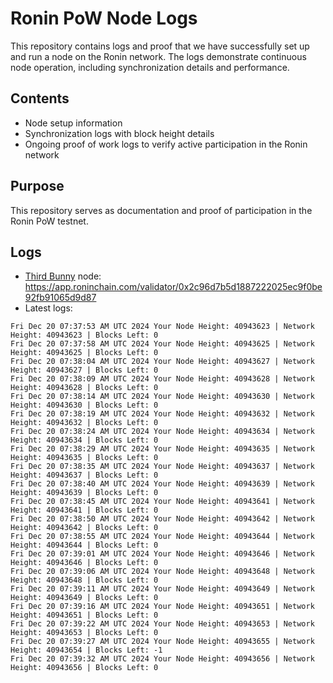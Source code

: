 # Ronin PoW Node Logs

This repository contains logs and proof that we have successfully set up and run a node on the Ronin network. The logs demonstrate continuous node operation, including synchronization details and performance.

## Contents

- Node setup information
- Synchronization logs with block height details
- Ongoing proof of work logs to verify active participation in the Ronin network

## Purpose

This repository serves as documentation and proof of participation in the Ronin PoW testnet.

## Logs

- [Third Bunny](https://thirdbunny.xyz/) node: https://app.roninchain.com/validator/0x2c96d7b5d1887222025ec9f0be92fb91065d9d87
- Latest logs:
```
Fri Dec 20 07:37:53 AM UTC 2024 Your Node Height: 40943623 | Network Height: 40943623 | Blocks Left: 0
Fri Dec 20 07:37:58 AM UTC 2024 Your Node Height: 40943625 | Network Height: 40943625 | Blocks Left: 0
Fri Dec 20 07:38:04 AM UTC 2024 Your Node Height: 40943627 | Network Height: 40943627 | Blocks Left: 0
Fri Dec 20 07:38:09 AM UTC 2024 Your Node Height: 40943628 | Network Height: 40943628 | Blocks Left: 0
Fri Dec 20 07:38:14 AM UTC 2024 Your Node Height: 40943630 | Network Height: 40943630 | Blocks Left: 0
Fri Dec 20 07:38:19 AM UTC 2024 Your Node Height: 40943632 | Network Height: 40943632 | Blocks Left: 0
Fri Dec 20 07:38:24 AM UTC 2024 Your Node Height: 40943634 | Network Height: 40943634 | Blocks Left: 0
Fri Dec 20 07:38:29 AM UTC 2024 Your Node Height: 40943635 | Network Height: 40943635 | Blocks Left: 0
Fri Dec 20 07:38:35 AM UTC 2024 Your Node Height: 40943637 | Network Height: 40943637 | Blocks Left: 0
Fri Dec 20 07:38:40 AM UTC 2024 Your Node Height: 40943639 | Network Height: 40943639 | Blocks Left: 0
Fri Dec 20 07:38:45 AM UTC 2024 Your Node Height: 40943641 | Network Height: 40943641 | Blocks Left: 0
Fri Dec 20 07:38:50 AM UTC 2024 Your Node Height: 40943642 | Network Height: 40943642 | Blocks Left: 0
Fri Dec 20 07:38:55 AM UTC 2024 Your Node Height: 40943644 | Network Height: 40943644 | Blocks Left: 0
Fri Dec 20 07:39:01 AM UTC 2024 Your Node Height: 40943646 | Network Height: 40943646 | Blocks Left: 0
Fri Dec 20 07:39:06 AM UTC 2024 Your Node Height: 40943648 | Network Height: 40943648 | Blocks Left: 0
Fri Dec 20 07:39:11 AM UTC 2024 Your Node Height: 40943649 | Network Height: 40943649 | Blocks Left: 0
Fri Dec 20 07:39:16 AM UTC 2024 Your Node Height: 40943651 | Network Height: 40943651 | Blocks Left: 0
Fri Dec 20 07:39:22 AM UTC 2024 Your Node Height: 40943653 | Network Height: 40943653 | Blocks Left: 0
Fri Dec 20 07:39:27 AM UTC 2024 Your Node Height: 40943655 | Network Height: 40943654 | Blocks Left: -1
Fri Dec 20 07:39:32 AM UTC 2024 Your Node Height: 40943656 | Network Height: 40943656 | Blocks Left: 0
```
